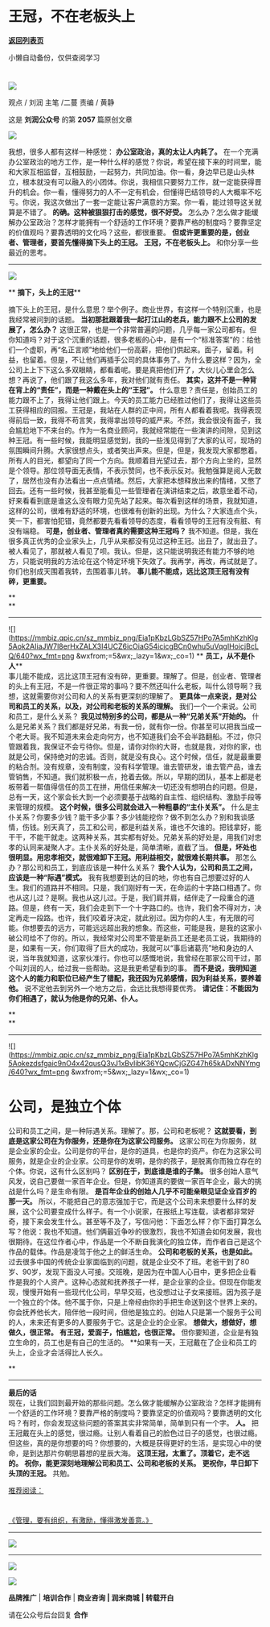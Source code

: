 # 王冠，不在老板头上

[**返回列表页**](/gzh/刘润)

小懒自动备份，仅供查阅学习

#
![](https://mmbiz.qpic.cn/sz_mmbiz_jpg/Eia1pKbzLGbQ05rqf4tHyB6X44YvIRZf7ciayibtRy0rVSib8CQjW35A8ibcicFzDvdSceZ3wxRFa7icOhIMKPHicVnvEw/640?wx_fmt=jpeg&wxfrom;=5&wx;_lazy=1&wx;_co=1)

观点 / 刘润 主笔 /二蔓 责编 / 黄静

这是 **刘润公众号** 的第 **2057** 篇原创文章

  

![](https://mmbiz.qpic.cn/sz_mmbiz_png/Eia1pKbzLGbSZ57HPo7A5mhKzhKlg5AokaIREqaw64oGKpiaSg9pz2EjBp3ZRqWY1KtKS3jGJY8tT6KuU1elczBQ/640?wx_fmt=png&wxfrom;=5&wx;_lazy=1&wx;_co=1)

我想，很多人都有这样一种感觉： **办公室政治，真的太让人内耗了。**
在一个充满办公室政治的地方工作，是一种什么样的感觉？你说，希望在接下来的时间里，能和大家互相监督，互相鼓励，一起努力，共同加油。你一看，身边早已是山头林立，根本就没有可以融入的小团体。你说，我相信只要努力工作，就一定能获得晋升的机会。你一看，懂得努力的人不一定有机会，但懂得巴结领导的人大概率不吃亏。你说，我这次做出了一套一定能让客户满意的方案。你一看，能过领导这关就算是不错了。
**的确。这种被狠狠打击的感觉，很不好受。**
怎么办？怎么做才能缓解办公室政治？怎样才能拥有一个舒适的工作环境？要靠严格的制度吗？要靠坚定的价值观吗？要靠透明的文化吗？这些，都很重要。
**但或许更重要的是，创业者、管理者，要首先懂得摘下头上的王冠。** **王冠，不在老板头上。** 和你分享一些最近的思考。

  

* * *

  

![](https://mmbiz.qpic.cn/sz_mmbiz_png/Eia1pKbzLGbSZ57HPo7A5mhKzhKlg5AokGuTJ7iaXLka0P3SWib72tWhUQ0gF1XSW0512qjp1LtB15p00XD4RibnQw/640?wx_fmt=png&wxfrom;=5&wx;_lazy=1&wx;_co=1)

 ** **摘下，头上的王冠****

  

摘下头上的王冠，是什么意思？举个例子。商业世界，有这样一个特别沉重，也是我经常被问到的话题。
**当初那批跟着我一起打江山的老兵，能力跟不上公司的发展了，怎么办？**
这很正常，也是一个非常普遍的问题，几乎每一家公司都有。但你知道吗？对于这个沉重的话题，很多老板的心中，是有一个“标准答案”的：给他们一个虚职，再“名正言顺”地给他们一份高薪，把他们供起来。面子，留着。利益，也留着。但是，不让他们再插手公司的具体事务了。为什么要这样？因为，全公司上上下下这么多双眼睛，都看着呢。要是真把他们开了，大伙儿心里会怎么想？再说了，他们跟了我这么多年，我对他们就有责任。
**其实，这并不是一种背在背上的“责任”，而是一种戴在头上的“王冠”。**
什么意思？责任是，创始员工的能力跟不上了，我得让他们跟上。今天的员工能力已经胜过他们了，我得让这些员工获得相应的回报。王冠是，我站在人群的正中间，所有人都看着我呢。我得表现得前后一致，我得不苟言笑，我得拿出领导的威严来。不然，我会很没有面子，我会尴尬地下不来台的。作为一名商业顾问，我就经常能在一些演讲的间隙，见到这种王冠。有一些时候，我能明显感觉到，我的一些浅见得到了大家的认可，现场的氛围瞬间升腾。大家很想点头，或者笑出声来。但是，但是，我发现大家都憋着。所有人的目光，都望向了同一个方向。我顺着目光望过去，那个方向上坐的，显然是个领导。那位领导面无表情，不表示赞同，也不表示反对。我勉强算是阅人无数了，居然也没有办法看出一点点情绪。然后，大家把本想释放出来的情绪，又憋了回去。还有一些时候，我甚至能看见一些管理者在演讲结束之后，故意坐着不动，好来看看到底是谁这么没有眼力见先站了起来。每次看到这样的场景，我就知道，这样的公司，很难有舒适的环境，也很难有创新的出现。为什么？大家连点个头，笑一下，都害怕犯错，竟然都要先看看领导的态度，看看领导的王冠有没有脏、有没有端稳。
**可是，创业者、管理者真的需要这种王冠吗？**
我不知道。但是，我在很多真正优秀的企业家头上，几乎从来都没有见过这种王冠。出丑了，就出丑了。被人看见了，那就被人看见了呗。我认。但是，这只能说明我还有能力不够的地方，只能说明我的方法论在这个特定环境下失效了。我再学，再改，再试就是了。你们也别成天围着我转，去围着事儿转。
**事儿能不能成，远比这顶王冠有没有碎，更重要。**

 **  
**

* * *

  
![](https://mmbiz.qpic.cn/sz_mmbiz_png/Eia1pKbzLGbSZ57HPo7A5mhKzhKlg5Aok2AIiaJW7l8erHxZALX3I4UCZ6icOiaG54icicgBCn0whu5uVqgIHoicjBcLQ/640?wx_fmt=png
&wxfrom;=5&wx;_lazy=1&wx;_co=1) ** **员工，从不是仆人****  
事儿能不能成，远比这顶王冠有没有碎，更重要。理解了。但是，创业者、管理者的头上有王冠，不是一件很正常的事吗？要不然还叫什么老板，叫什么领导啊？我想，这就需要你对公司和人的关系有更深刻的理解了。
**更具体一点来说，是对公司和员工的关系，以及，对公司和老板的关系的理解。** 我们一个一个来说。公司和员工，是什么关系？
**我见过特别多的公司，都是从一种“兄弟关系”开始的。**
什么是兄弟关系？我们都是好兄弟，有我一份，就有你一份。你甚至可以把我当成一个老大哥。我不知道未来会走向何方，也不知道我们会不会半路翻船。不过，你只管跟着我，我保证不会亏待你。但是，请你对你的大哥，也就是我，对你的家，也就是公司，保持绝对的忠诚。否则，就是没有良心。这个时候，信任，就是最重要的粘合剂。没有规章，没有制度，没有科学管理。谁去管研发，谁去管产品，谁去管销售，不知道。我们就积极一点，抢着去做。所以，早期的团队，基本上都是老板带着一帮值得信任的员工在拼，用信任来解决一切还没有想明白的问题。但是，总有一天，这个家会长大到一个必须要基于战略的自主性、组织结构、激励手段等来管理的规模。
**这个时候，很多公司就会进入一种粗暴的“主仆关系”。**
什么是主仆关系？你要多少钱？能干多少事？多少钱能挖你？做不到怎么办？别和我谈感情，伤钱。别天真了，员工和公司，都是利益关系，谁也不欠谁的。把钱拿好，能干干，不能干就走。这两种关系，其实都有好处。兄弟关系的好处是，用我们对忠孝的认同来凝聚人才。主仆关系的好处是，简单清晰，直截了当。
**但是，坏处也很明显。用忠孝相交，就很难卸下王冠。用利益相交，就很难长期共事。** 那怎么办？那公司和员工，到底应该是一种什么关系？
**我个人认为，公司和员工之间，应该是一种“际遇”模式。**
我有我想要到达的目的地，你也有自己想要过好的人生。我们的道路并不相同。只是，我们刚好有一天，在命运的十字路口相遇了。你也从这儿过？是啊。我也从这儿过。于是，我们肩并肩，结伴走了一段重合的道路。但是，终有一天，我们会走到下一个十字路口的。也许，我们舍不得对方，决定再走一段路。也许，我们咬着牙决定，就此别过。因为你的人生，有无限的可能。你想要去的远方，可能远远超出我的想象。而这些，可能是我，是我的这家小破公司给不了你的。所以，我经常对公司里不管是新员工还是老员工说，我期待的是，如果有一天，你们取得了巨大的成功，我就可以“事后诸葛亮”地和身边的人说，当年我就知道，这家伙准行。你也可以感慨地说，我曾经在那家公司干过，那个叫刘润的人，给过我一些帮助。这是我更希望看到的事。
**而不是说，我明知道这个人的能力和职位已经产生了错配，我还因为兄弟感情，因为利益关系，要养着他。** 说不定他去到另外一个地方之后，会远比我想得要优秀。
**请记住：不能因为你们相遇了，就认为他是你的兄弟、仆人。**

 **  
**

* * *

  

![](https://mmbiz.qpic.cn/sz_mmbiz_png/Eia1pKbzLGbSZ57HPo7A5mhKzhKlg5Aokezdsfgaic9nO4x42qusQ3vJ1xBvIibK36YQcwCjGZG47h65kADxNNYmg/640?wx_fmt=png
&wxfrom;=5&wx;_lazy=1&wx;_co=1)

#  **公司，是独立个体**

  

公司和员工之间，是一种际遇关系。理解了。那，公司和老板呢？ **这就要看，到底是这家公司在为你服务，还是你在为这家公司服务。**
这家公司在为你服务，就是企业家的企业。公司是你的平台，是你的道具，也是你的资产。你在为这家公司服务，就是企业的企业家。公司是你的发明，是你的孩子，是脱离你而独立存在的个体。你说，这有什么区别吗？
**区别在于，到底谁是谁的子集。** 很多创始人意气风发，说自己要做一家百年企业。但是，你知道真的要做一家百年企业，最大的挑战是什么吗？是生命有限。
**是百年企业的创始人几乎不可能亲眼见证企业百岁的那一天。**
所以，不能把自己的意志强加于它，而是这个公司未来想要什么样的发展，这个公司要变成什么样子。有一个小说家，在报纸上写连载，读者都非常好奇，接下来会发生什么。甚至等不及了，写信问他：下面怎么样？你下面打算怎么写？他说：我也不知道。他们俩最近争吵的很激烈，我也不知道会如何发展，我也很期待。在这位作者心中，作品是一个不断自我演化的独立体，而作者自己是这个作品的载体。作品是凌驾于他之上的鲜活生命。
**公司和老板的关系，也是如此。**
过去很多中国的传统企业家面临到的问题，就是企业交不了班。老爸干到了80岁、90岁，发现下面没人可接。交班晚，是因为在中国人心目中，更多把企业看作是我的个人资产。这种心态就和抚养孩子一样，是企业家的企业。但现在你能发现，慢慢开始有一些现代化公司，早早交班，也没想过让子女来接班。因为孩子是一个独立的个体。他不属于你，只是上帝经由你的手把生命送到这个世界上来的。你会抚养他长大，陪伴他一段时间，但他是独立的。创始人只是第一个服务于公司的人，未来还有更多的人要服务于它。这是企业的企业家。
**想做大，想做好，想做久，很正常。** **有王冠，爱面子，怕尴尬，也很正常。** 但你要知道，企业是有独立生命的，员工也是有自己的生活的。
**如果有一天，王冠戴在了企业和员工的头上，企业才会活得比人长久。  
  
**

* * *

  
 **最后的话**  
现在，让我们回到最开始的那些问题。怎么做才能缓解办公室政治？怎样才能拥有一个舒适的工作环境？要靠严格的制度吗？要靠坚定的价值观吗？要靠透明的文化吗？有时，你会发现这些问题的答案其实非常简单，简单到只有一个字。
**人。**
把王冠戴在头上的感觉，很过瘾。让别人看着自己的脸色过日子的感觉，也很过瘾。但这些，真的是你想要的吗？你想要的，大概是获得更好的生活，是实现心中的使命，是到达那片你朝思暮想的星辰大海。
**这顶王冠，太重了。顶着它，走不远的。** **祝你，能更深刻地理解公司和员工、公司和老板的关系。** **更祝你，早日卸下头顶的王冠。** 共勉。

  

  

[](https://mp.weixin.qq.com/s?__biz=MjM5NjM5MjQ4MQ==&mid=2651722913&idx=2&sn=ed3dd3e94aa75798394dc683f27f0d48&chksm=bd134fef8a64c6f930f4462888299d09b08a108d7bfa8a79faaaa17aa7d91271026d1c2bea1c&token=465302560&lang=zh_CN&scene=21#wechat_redirect)[推荐阅读：](https://mp.weixin.qq.com/s?__biz=MjM5NjM5MjQ4MQ==&mid=2651723025&idx=2&sn=5bce36a540e7b34ed9b4f7bfd2aedbc7&chksm=bd134e5f8a64c749d74105119e27b9bb5d485186d5295c02e99622dd3732f11cf4abdd102026&token=1344489300&lang=zh_CN&scene=21#wechat_redirect)

#
[《管理，要有组织，有激励，懂得激发善意。》](https://mp.weixin.qq.com/s?__biz=MjM5NjM5MjQ4MQ==&mid=2651723025&idx=2&sn=5bce36a540e7b34ed9b4f7bfd2aedbc7&chksm=bd134e5f8a64c749d74105119e27b9bb5d485186d5295c02e99622dd3732f11cf4abdd102026&token=1344489300&lang=zh_CN&scene=21#wechat_redirect)

* * *

  
![](https://mmbiz.qpic.cn/sz_mmbiz_gif/Eia1pKbzLGbSTQYIt1m266ugKHHYx3UcWubz9OufibnutDGdZ4hhoOibhP93MuYDNPBsEaQDm8DBOWZnO7wlh7ypg/640?wx_fmt=gif&from;=appmsg)

* * *

[![](https://mmbiz.qpic.cn/sz_mmbiz_gif/Eia1pKbzLGbQrmppBpTLmfvz0ic1lib0tib1tRQkHl695IxCfPbxhMccgicNbAIaK1q8p5drvddOnAHFjplQyIqHsow/640?wx_fmt=gif&wxfrom;=5&wx;_lazy=1&wx;_co=1)]()

![](https://mmbiz.qpic.cn/sz_mmbiz_gif/Eia1pKbzLGbSibZclGiciaA7tWPhPGIQMofL0ia2ibZKcfARZMtqBibe17tBwEibJJzzESHib68f7h4XlAickujudZmUccpA/640?wx_fmt=gif&from;=appmsg)

 **品牌推广** | **培训合作** | **商业咨询 | 润米商城** **| 转载开白**

请在公众号后台回复 **合作**

